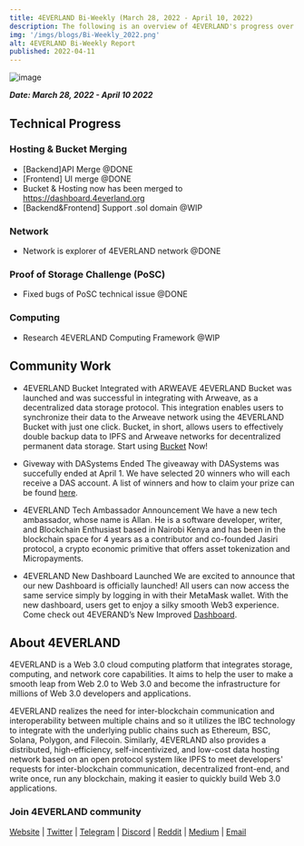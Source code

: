 ```yaml
---
title: 4EVERLAND Bi-Weekly (March 28, 2022 - April 10, 2022)
description: The following is an overview of 4EVERLAND's progress over the last two weeks. 
img: '/imgs/blogs/Bi-Weekly_2022.png'
alt: 4EVERLAND Bi-Weekly Report
published: 2022-04-11
---
```


![image](/imgs/blogs/Bi-Weekly_2022.png)

***Date: March 28, 2022 - April 10 2022***

## Technical Progress

### Hosting & Bucket Merging
- [Backend]API Merge @DONE
- [Frontend] UI merge @DONE
- Bucket & Hosting now has been merged to https://dashboard.4everland.org
- [Backend&Frontend] Support .sol domain @WIP

### Network
- Network is explorer of 4EVERLAND network @DONE

### Proof of Storage Challenge (PoSC)
- Fixed bugs of PoSC technical issue @DONE

### Computing
- Research 4EVERLAND Computing Framework @WIP

## Community Work

- 4EVERLAND Bucket Integrated with ARWEAVE
4EVERLAND Bucket was launched and was successful in integrating with Arweave, as a decentralized data storage protocol. This integration enables users to synchronize their data to the Arweave network using the 4EVERLAND Bucket with just one click. Bucket, in short, allows users to effectively double backup data to IPFS and Arweave networks for decentralized permanent data storage. Start using [Bucket](https://www.4everland.org/bucket/) Now!

- Giveway with DASystems Ended
The giveaway with DASystems was succefully ended at April 1. We have selected 20 winners who will each receive a DAS account. A list of winners and how to claim your prize can be found [here](https://twitter.com/4everland_org/status/1509795379705159684).

- 4EVERLAND Tech Ambassador Announcement
We have a new tech ambassador, whose name is Allan. He is a software developer, writer, and Blockchain Enthusiast based in Nairobi Kenya and has been in the blockchain space for 4 years as a contributor and co-founded Jasiri protocol, a crypto economic primitive that offers asset tokenization and Micropayments.

- 4EVERLAND New Dashboard Launched
We are excited to announce that our new Dashboard is officially launched! All users can now access the same service simply by logging in with their MetaMask wallet. With the new dashboard, users get to enjoy a silky smooth Web3 experience. Come check out 4EVERAND’s New Improved [Dashboard](https://dashboard.4everland.org/).

## About 4EVERLAND

4EVERLAND is a Web 3.0 cloud computing platform that integrates storage, computing, and network core capabilities. It aims to help the user to make a smooth leap from Web 2.0 to Web 3.0 and become the infrastructure for millions of Web 3.0 developers and applications.

4EVERLAND realizes the need for inter-blockchain communication and interoperability between multiple chains and so it utilizes the IBC technology to integrate with the underlying public chains such as Ethereum, BSC, Solana, Polygon, and Filecoin. Similarly, 4EVERLAND also provides a distributed, high-efficiency, self-incentivized, and low-cost data hosting network based on an open protocol system like IPFS to meet developers' requests for inter-blockchain communication, decentralized front-end, and write once, run any blockchain, making it easier to quickly build Web 3.0 applications.

### Join 4EVERLAND community
[Website](https://www.4everland.org/) | [Twitter](https://twitter.com/4everland_org) | [Telegram](https://t.me/org_4everland) | [Discord](https://discord.gg/Cun2VpsdjF) | [Reddit](https://www.reddit.com/r/4everland/) | [Medium](https://4everland.medium.com/) | [Email](mailto:contact@4everland.org) 
